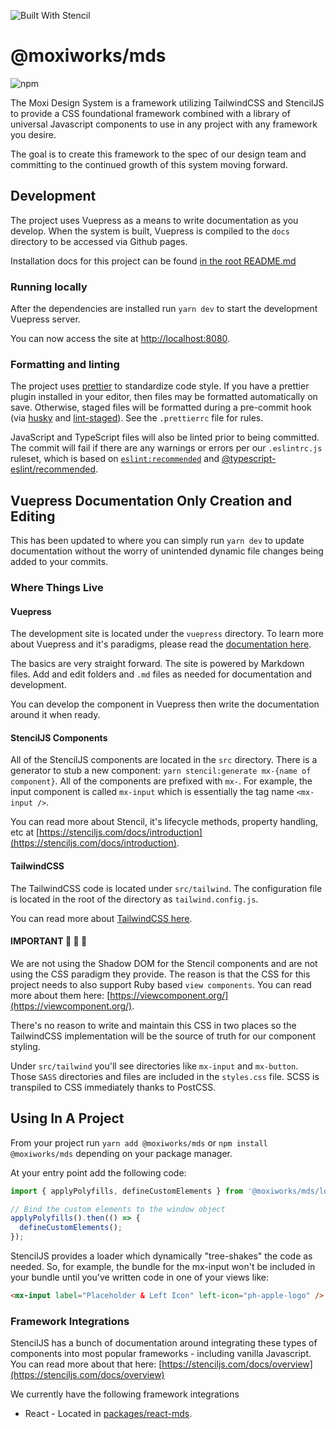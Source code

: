 ![Built With Stencil](https://img.shields.io/badge/-Built%20With%20Stencil-16161d.svg?logo=data%3Aimage%2Fsvg%2Bxml%3Bbase64%2CPD94bWwgdmVyc2lvbj0iMS4wIiBlbmNvZGluZz0idXRmLTgiPz4KPCEtLSBHZW5lcmF0b3I6IEFkb2JlIElsbHVzdHJhdG9yIDE5LjIuMSwgU1ZHIEV4cG9ydCBQbHVnLUluIC4gU1ZHIFZlcnNpb246IDYuMDAgQnVpbGQgMCkgIC0tPgo8c3ZnIHZlcnNpb249IjEuMSIgaWQ9IkxheWVyXzEiIHhtbG5zPSJodHRwOi8vd3d3LnczLm9yZy8yMDAwL3N2ZyIgeG1sbnM6eGxpbms9Imh0dHA6Ly93d3cudzMub3JnLzE5OTkveGxpbmsiIHg9IjBweCIgeT0iMHB4IgoJIHZpZXdCb3g9IjAgMCA1MTIgNTEyIiBzdHlsZT0iZW5hYmxlLWJhY2tncm91bmQ6bmV3IDAgMCA1MTIgNTEyOyIgeG1sOnNwYWNlPSJwcmVzZXJ2ZSI%2BCjxzdHlsZSB0eXBlPSJ0ZXh0L2NzcyI%2BCgkuc3Qwe2ZpbGw6I0ZGRkZGRjt9Cjwvc3R5bGU%2BCjxwYXRoIGNsYXNzPSJzdDAiIGQ9Ik00MjQuNywzNzMuOWMwLDM3LjYtNTUuMSw2OC42LTkyLjcsNjguNkgxODAuNGMtMzcuOSwwLTkyLjctMzAuNy05Mi43LTY4LjZ2LTMuNmgzMzYuOVYzNzMuOXoiLz4KPHBhdGggY2xhc3M9InN0MCIgZD0iTTQyNC43LDI5Mi4xSDE4MC40Yy0zNy42LDAtOTIuNy0zMS05Mi43LTY4LjZ2LTMuNkgzMzJjMzcuNiwwLDkyLjcsMzEsOTIuNyw2OC42VjI5Mi4xeiIvPgo8cGF0aCBjbGFzcz0ic3QwIiBkPSJNNDI0LjcsMTQxLjdIODcuN3YtMy42YzAtMzcuNiw1NC44LTY4LjYsOTIuNy02OC42SDMzMmMzNy45LDAsOTIuNywzMC43LDkyLjcsNjguNlYxNDEuN3oiLz4KPC9zdmc%2BCg%3D%3D&colorA=16161d&style=flat-square)

# @moxiworks/mds
![npm](https://img.shields.io/npm/v/%40moxiworks%2Fmds)

The Moxi Design System is a framework utilizing TailwindCSS and StencilJS to provide a CSS foundational framework combined with a library of universal Javascript components to use in any project with any framework you desire.

The goal is to create this framework to the spec of our design team and committing to the continued growth of this system moving forward.

## Development

The project uses Vuepress as a means to write documentation as you develop. When the system is built, Vuepress is compiled to the `docs` directory to be accessed via Github pages.

Installation docs for this project can be found [in the root README.md](./packages/mds/README.md)

### Running locally
After the dependencies are installed run `yarn dev` to start the development Vuepress server.

You can now access the site at [http://localhost:8080](http://localhost:8080).

### Formatting and linting

The project uses [prettier](https://github.com/prettier/prettier) to standardize code style. If you have
a prettier plugin installed in your editor, then files may be formatted automatically on save. Otherwise,
staged files will be formatted during a pre-commit hook (via [husky](https://github.com/typicode/husky)
and [lint-staged](https://github.com/okonet/lint-staged)). See the `.prettierrc` file for rules.

JavaScript and TypeScript files will also be linted prior to being committed. The commit will fail if
there are any warnings or errors per our `.eslintrc.js` ruleset, which is based on [`eslint:recommended`](https://eslint.org/docs/rules/)
and [@typescript-eslint/recommended](https://github.com/typescript-eslint/typescript-eslint/blob/main/packages/eslint-plugin/docs/rules/README.md).

## Vuepress Documentation Only Creation and Editing

This has been updated to where you can simply run `yarn dev` to update documentation without the worry of unintended dynamic file changes being added to your commits.

### Where Things Live

#### Vuepress

The development site is located under the `vuepress` directory. To learn more about Vuepress and it's paradigms, please read the [documentation here](http://vuepress.vuejs.org/).

The basics are very straight forward. The site is powered by Markdown files. Add and edit folders and `.md` files as needed for documentation and development.

You can develop the component in Vuepress then write the documentation around it when ready.

#### StencilJS Components

All of the StencilJS components are located in the `src` directory. There is a generator to stub a new component: `yarn stencil:generate mx-{name of component}`. All of the components are prefixed with `mx-`. For example, the input component is called `mx-input` which is essentially the tag name `<mx-input />`.

You can read more about Stencil, it's lifecycle methods, property handling, etc at [https://stenciljs.com/docs/introduction](https://stenciljs.com/docs/introduction).

#### TailwindCSS

The TailwindCSS code is located under `src/tailwind`. The configuration file is located in the root of the directory as `tailwind.config.js`.

You can read more about [TailwindCSS here](http://tailwindcss.com/).

#### IMPORTANT :rotating_light: :rotating_light: :rotating_light:

We are not using the Shadow DOM for the Stencil components and are not using the CSS paradigm they provide. The reason is that the CSS for this project needs to also support Ruby based `view components`. You can read more about them here: [https://viewcomponent.org/](https://viewcomponent.org/).

There's no reason to write and maintain this CSS in two places so the TailwindCSS implementation will be the source of truth for our component styling.

Under `src/tailwind` you'll see directories like `mx-input` and `mx-button`. Those `SASS` directories and files are included in the `styles.css` file. SCSS is transpiled to CSS immediately thanks to PostCSS.

## Using In A Project

From your project run `yarn add @moxiworks/mds` or `npm install @moxiworks/mds` depending on your package manager.

At your entry point add the following code:

```js
import { applyPolyfills, defineCustomElements } from '@moxiworks/mds/loader';

// Bind the custom elements to the window object
applyPolyfills().then(() => {
  defineCustomElements();
});
```

StencilJS provides a loader which dynamically "tree-shakes" the code as needed. So, for example, the bundle for the mx-input won't be included in your bundle until you've written code in one of your views like:

```html
<mx-input label="Placeholder & Left Icon" left-icon="ph-apple-logo" />
```

### Framework Integrations

StencilJS has a bunch of documentation around integrating these types of components into most popular frameworks - including vanilla Javascript. You can read more about that here: [https://stenciljs.com/docs/overview](https://stenciljs.com/docs/overview)

We currently have the following framework integrations
- React - Located in [packages/react-mds](../mds-react/README.md). 

